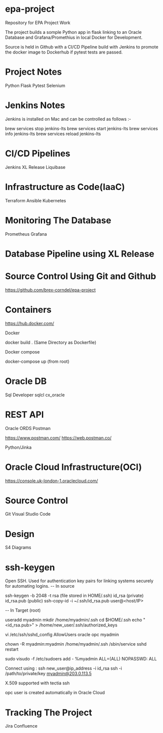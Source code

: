 # epa-project
Repository for EPA Project Work

The project builds a somple Python app in flask linking to an Oracle Database and Grafana/Promethius in local Docker for Development.

Source is held in Github with a CI/CD Pipeline build with Jenkins to promote the docker image to Dockerhub if pytest tests are passed.

# Project Notes

Python
Flask
Pytest
Selenium

# Jenkins Notes

Jenkins is installed on Mac and can be controlled as follows :-

brew services stop jenkins-lts
brew services start jenkins-lts
brew services info jenkins-lts
brew services reload jenkins-lts

# CI/CD Pipelines

Jenkins
XL Release
Liquibase

# Infrastructure as Code(IaaC)

Terraform
Ansible
Kubernetes

# Monitoring The Database

Prometheus
Grafana

# Database Pipeline using XL Release

# Source Control Using Git and Github

https://github.com/brex-corndel/epa-project

# Containers

https://hub.docker.com/

Docker

docker build . (Same Directory as Dockerfile)

Docker compose

docker-compose up (from root)

# Oracle DB

Sql Developer
sqlcl
cx_oracle

# REST API

Oracle ORDS
Postman

https://www.postman.com/
https://web.postman.co/

Python/Jinka

# Oracle Cloud Infrastructure(OCI)

https://console.uk-london-1.oraclecloud.com/

# Source Control

Git
Visual Studio Code

# Design

S4 Diagrams

# ssh-keygen

Open SSH. Used for authentication key pairs for linking systems securely for automating logins.
-- In source

ssh-keygen -b 2048 -t rsa
(file stored in HOME/.ssh) id_rsa (private) id_rsa.pub (public)
ssh-copy-id -i ~/.ssh/id_rsa.pub user@<host/IP>

-- In Target (root)

useradd myadmin
mkdir /home/myadmin/.ssh
cd $HOME/.ssh
echo "<id_rsa.pub>" > /home/new_user/.ssh/authorized_keys

vi /etc/ssh/sshd_config
AllowUsers oracle opc myadmin

chown -R myadmin:myadmin /home/myadmin/.ssh
/sbin/service sshd restart

sudo visudo -f /etc/sudoers
add - %myadmin   ALL=(ALL)       NOPASSWD: ALL

Connect using : ssh new_user@ip_address -i id_rsa
ssh -i /path/to/private/key myadmin@203.0.113.5

X.509 supported with tectia ssh

opc user is created automatically in Oracle Cloud

# Tracking The Project 

Jira
Confluence
